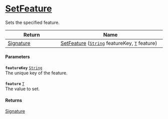 # [SetFeature](./Signature--SetFeature.md)

Sets the specified feature.

| Return<div><a href="#"><img width=225></a></div> | Name<div><a href="#"><img width=525></a></div> | 
| --- | --- | 
| [Signature](./../Signature.md) | [SetFeature](./Signature--SetFeature.md) ([`String`](https://docs.microsoft.com/en-us/dotnet/api/System.String) featureKey, [`T`](./Signature--SetFeature.md) feature) | 


#### Parameters
**`featureKey`**  [`String`](https://docs.microsoft.com/en-us/dotnet/api/System.String)<br>The unique key of the feature.<br><br>**`feature`**  [`T`](./Signature--SetFeature.md)<br>The value to set.
#### Returns
[Signature](./../Signature.md)<br>
